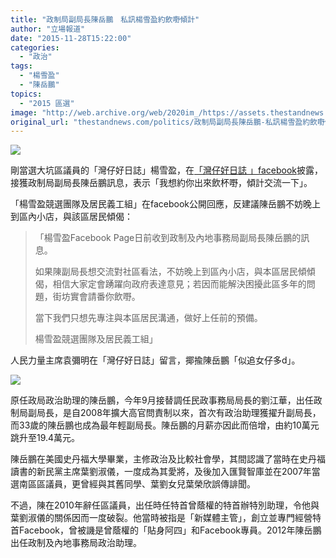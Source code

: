 ```yaml
---
title: "政制局副局長陳岳鵬　私訊楊雪盈約飲嘢傾計"
author: "立場報道"
date: "2015-11-28T15:22:00"
categories:
  - "政治"
tags:
  - "楊雪盈"
  - "陳岳鵬"
topics:
  - "2015 區選"
image: "http://web.archive.org/web/2020im_/https://assets.thestandnews.com/media/photos/ronaldchan-clarisse_cHKR5.jpg"
original_url: "thestandnews.com/politics/政制局副局長陳岳鵬-私訊楊雪盈約飲嘢傾計"
---
```

![](http://web.archive.org/web/2020im_/https://assets.thestandnews.com/media/photos/ronaldchan-clarisse_cHKR5.jpg)

剛當選大坑區議員的「灣仔好日誌」楊雪盈，在[「灣仔好日誌 」facebook](http://web.archive.org/web/20211126150722/https://www.facebook.com/gooddaywanchai/?fref=ts)披露，接獲政制局副局長陳岳鵬訊息，表示「我想約你出來飲杯嘢，傾計交流一下」。

「楊雪盈競選團隊及居民義工組」在facebook公開回應，反建議陳岳鵬不妨晚上到區內小店，與該區居民傾偈：

> 「楊雪盈Facebook Page日前收到政制及內地事務局副局長陳岳鵬的訊息。
> 
> 如果陳副局長想交流對社區看法，不妨晚上到區內小店，與本區居民傾傾偈，相信大家定會踴躍向政府表達意見；若因而能解決困擾此區多年的問題，街坊實會請番你飲嘢。
> 
> 當下我們只想先專注與本區居民溝通，做好上任前的預備。
> 
> 楊雪盈競選團隊及居民義工組」

人民力量主席袁彌明在「灣仔好日誌」留言，揶揄陳岳鵬「似追女仔多d」。

![](http://web.archive.org/web/2020im_/https://assets.thestandnews.com/media/photos/YEUNG02_MnDeo.png)

原任政局政治助理的陳岳鵬，今年9月接替調任民政事務局局長的劉江華，出任政制局副局長，是自2008年擴大高官問責制以來，首次有政治助理獲擢升副局長，而33歲的陳岳鵬也成為最年輕副局長。陳岳鵬的月薪亦因此而倍增，由約10萬元跳升至19.4萬元。

陳岳鵬在美國史丹福大學畢業，主修政治及比較社會學，其間認識了當時在史丹福讀書的新民黨主席葉劉淑儀，一度成為其愛將，及後加入匯賢智庫並在2007年當選南區區議員，更曾經與其舊同學、葉劉女兒葉榮欣誤傳誹聞。

不過，陳在2010年辭任區議員，出任時任特首曾蔭權的特首辦特別助理，令他與葉劉淑儀的關係因而一度破裂。他當時被指是「新媒體主管」，創立並專門經營特首Facebook，曾被譏是曾蔭權的「貼身阿四」和Facebook專員。2012年陳岳鵬出任政制及內地事務局政治助理。